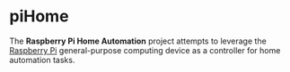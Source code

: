 piHome
======

The **Raspberry Pi Home Automation** project attempts to leverage the [Raspberry Pi](http://www.raspberrypi.org/) general-purpose computing device as a controller for home automation tasks.
